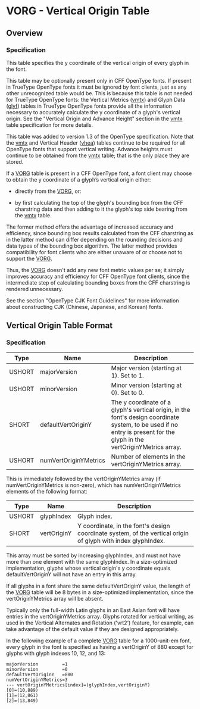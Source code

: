 # VORG - Vertical Origin Table

## Overview

### Specification

This table specifies the y coordinate of the vertical origin of every
glyph in the font.

This table may be optionally present only in CFF OpenType fonts. If
present in TrueType OpenType fonts it must be ignored by font clients,
just as any other unrecognized table would be. This is because this
table is not needed for TrueType OpenType fonts: the Vertical Metrics
([vmtx](#chapter.vmtx)) and Glyph Data ([glyf](#chapter.glyf)) tables in
TrueType OpenType fonts provide all the information necessary to
accurately calculate the y coordinate of a glyph's vertical origin. See
the "Vertical Origin and Advance Height" section in the
[vmtx](#chapter.vmtx) table specification for more details.

This table was added to version 1.3 of the OpenType specification. Note
that the [vmtx](#chapter.vmtx) and Vertical Header
([vhea](#chapter.vhea)) tables continue to be required for all OpenType
fonts that support vertical writing. Advance heights must continue to be
obtained from the [vmtx](#chapter.vmtx) table; that is the only place
they are stored.

If a [VORG](#chapter.VORG) table is present in a CFF OpenType font, a
font client may choose to obtain the y coordinate of a glyph’s vertical
origin either:

  - directly from the [VORG](#chapter.VORG), or:

  - by first calculating the top of the glyph's bounding box from the
    CFF charstring data and then adding to it the glyph's top side
    bearing from the [vmtx](#chapter.vmtx) table.

The former method offers the advantage of increased accuracy and
efficiency, since bounding box results calculated from the CFF
charstring as in the latter method can differ depending on the rounding
decisions and data types of the bounding box algorithm. The latter
method provides compatibility for font clients who are either unaware of
or choose not to support the [VORG](#chapter.VORG).

Thus, the [VORG](#chapter.VORG) doesn't add any new font metric values
per se; it simply improves accuracy and efficiency for CFF OpenType font
clients, since the intermediate step of calculating bounding boxes from
the CFF charstring is rendered unnecessary.

See the section "OpenType CJK Font Guidelines" for more information
about constructing CJK (Chinese, Japanese, and Korean) fonts.

## Vertical Origin Table Format

### Specification

| Type   | Name                  | Description                                                                                                                                                             |
| ------ | --------------------- | ----------------------------------------------------------------------------------------------------------------------------------------------------------------------- |
| USHORT | majorVersion          | Major version (starting at 1). Set to 1.                                                                                                                                |
| USHORT | minorVersion          | Minor version (starting at 0). Set to 0.                                                                                                                                |
| SHORT  | defaultVertOriginY    | The y coordinate of a glyph's vertical origin, in the font's design coordinate system, to be used if no entry is present for the glyph in the vertOriginYMetrics array. |
| USHORT | numVertOriginYMetrics | Number of elements in the vertOriginYMetrics array.                                                                                                                     |

This is immediately followed by the vertOriginYMetrics array (if
numVertOriginYMetrics is non-zero), which has numVertOriginYMetrics
elements of the following format:

| Type   | Name        | Description                                                                                                  |
| ------ | ----------- | ------------------------------------------------------------------------------------------------------------ |
| USHORT | glyphIndex  | Glyph index.                                                                                                 |
| SHORT  | vertOriginY | Y coordinate, in the font's design coordinate system, of the vertical origin of glyph with index glyphIndex. |

This array must be sorted by increasing glyphIndex, and must not have
more than one element with the same glyphIndex. In a size-optimized
implementation, glyphs whose vertical origin's y coordinate equals
defaultVertOriginY will not have an entry in this array.

If all glyphs in a font share the same defaultVertOriginY value, the
length of the [VORG](#chapter.VORG) table will be 8 bytes in a
size-optimized implementation, since the vertOriginYMetrics array will
be absent.

Typically only the full-width Latin glyphs in an East Asian font will
have entries in the vertOriginYMetrics array. Glyphs rotated for
vertical writing, as used in the Vertical Alternates and Rotation
('vrt2') feature, for example, can take advantage of the default value
if they are designed appropriately.

In the following example of a complete [VORG](#chapter.VORG) table for a
1000-unit-em font, every glyph in the font is specified as having a
vertOriginY of 880 except for glyphs with glyph indexes 10, 12, and 13:

    majorVersion         =1
    minorVersion         =0
    defaultVertOriginY   =880
    numVertOriginYMetrics=3
    --- vertOriginYMetrics[index]=(glyphIndex,vertOriginY)
    [0]=(10,889)
    [1]=(12,861)
    [2]=(13,849)

